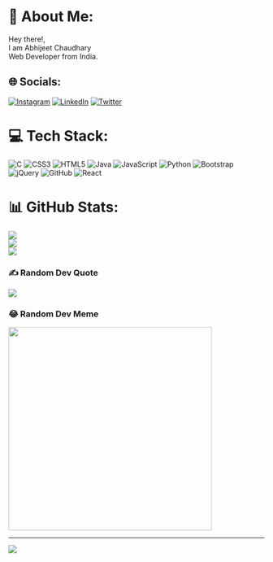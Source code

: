 # 💫 About Me:
Hey there!,<br>I am Abhijeet Chaudhary<br>Web Developer from India.<br>


## 🌐 Socials:
[![Instagram](https://img.shields.io/badge/Instagram-%23E4405F.svg?logo=Instagram&logoColor=white)](https://instagram.com/_abhijeettt._) [![LinkedIn](https://img.shields.io/badge/LinkedIn-%230077B5.svg?logo=linkedin&logoColor=white)](https://linkedin.com/in/abhijeetttt) [![Twitter](https://img.shields.io/badge/Twitter-%231DA1F2.svg?logo=Twitter&logoColor=white)](https://twitter.com/abhijeeetttt) 

# 💻 Tech Stack:
![C](https://img.shields.io/badge/c-%2300599C.svg?style=for-the-badge&logo=c&logoColor=white) ![CSS3](https://img.shields.io/badge/css3-%231572B6.svg?style=for-the-badge&logo=css3&logoColor=white) ![HTML5](https://img.shields.io/badge/html5-%23E34F26.svg?style=for-the-badge&logo=html5&logoColor=white) ![Java](https://img.shields.io/badge/java-%23ED8B00.svg?style=for-the-badge&logo=java&logoColor=white) ![JavaScript](https://img.shields.io/badge/javascript-%23323330.svg?style=for-the-badge&logo=javascript&logoColor=%23F7DF1E) ![Python](https://img.shields.io/badge/python-3670A0?style=for-the-badge&logo=python&logoColor=ffdd54) ![Bootstrap](https://img.shields.io/badge/bootstrap-%23563D7C.svg?style=for-the-badge&logo=bootstrap&logoColor=white) ![jQuery](https://img.shields.io/badge/jquery-%230769AD.svg?style=for-the-badge&logo=jquery&logoColor=white) ![GitHub](https://img.shields.io/badge/GitHub-%23121011.svg?style=for-the-badge&logo=github&logoColor=white) ![React](https://img.shields.io/badge/react-%2320232a.svg?style=for-the-badge&logo=react&logoColor=%2361DAFB)
# 📊 GitHub Stats:
![](https://github-readme-stats.vercel.app/api?username=Abhijeet-20&theme=dark&hide_border=false&include_all_commits=false&count_private=false)<br/>
![](https://github-readme-streak-stats.herokuapp.com/?user=Abhijeet-20&theme=dark&hide_border=false)<br/>
![](https://github-readme-stats.vercel.app/api/top-langs/?username=Abhijeet-20&theme=dark&hide_border=false&include_all_commits=false&count_private=false&layout=compact)

### ✍️ Random Dev Quote
![](https://quotes-github-readme.vercel.app/api?type=vetical&theme=radical)

### 😂 Random Dev Meme
<img src='https://randommeme-five.vercel.app/' style="height: 400px;"/>

---
[![](https://visitcount.itsvg.in/api?id=Abhijeet-20&icon=0&color=0)](https://visitcount.itsvg.in)

<!-- Proudly created with GPRM ( https://gprm.itsvg.in ) -->
